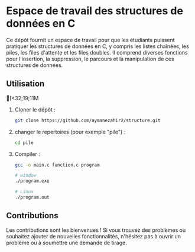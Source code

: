 # Espace de travail des structures de données en C

Ce dépôt fournit un espace de travail pour que les étudiants puissent pratiquer les structures de données en C, y compris les listes chaînées, les piles, les files d'attente et les files doubles. Il comprend diverses fonctions pour l'insertion, la suppression, le parcours et la manipulation de ces structures de données.

## Utilisation
[<32;19;11M
1. Cloner le dépôt :
   ```bash
   git clone https://github.com/aymanezahir2/structure.git
   ```
2. changer le repertoires (pour exemple "pile") :
   ```bash
   cd pile
   ```
3. Compiler :
   ```bash
   gcc -o main.c function.c program
   
   # window
   ./program.exe
   
   # Linux
   ./program.out
   ```

## Contributions

Les contributions sont les bienvenues ! Si vous trouvez des problèmes ou souhaitez ajouter de nouvelles fonctionnalités, n'hésitez pas à ouvrir un problème ou à soumettre une demande de tirage.


